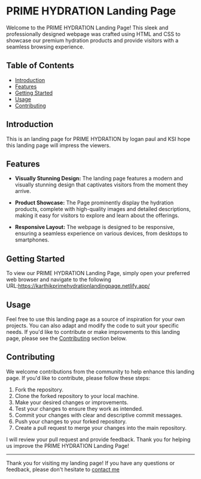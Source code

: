 # PRIME HYDRATION Landing Page

Welcome to the PRIME HYDRATION Landing Page! This sleek and professionally designed webpage was crafted using HTML and CSS to showcase our premium hydration products and provide visitors with a seamless browsing experience.

## Table of Contents
- [Introduction](#introduction)
- [Features](#features)
- [Getting Started](#getting-started)
- [Usage](#usage)
- [Contributing](#contributing)


## Introduction

This is an landing page for PRIME HYDRATION by logan paul and KSI hope this landing page will impress the viewers.

## Features

- **Visually Stunning Design:** The landing page features a modern and visually stunning design that captivates visitors from the moment they arrive.

- **Product Showcase:** The Page prominently display the hydration products, complete with high-quality images and detailed descriptions, making it easy for visitors to explore and learn about the offerings.

- **Responsive Layout:** The webpage is designed to be responsive, ensuring a seamless experience on various devices, from desktops to smartphones.



## Getting Started

To view our PRIME HYDRATION Landing Page, simply open your preferred web browser and navigate to the following URL:https://karthikprimehydrationlandingpage.netlify.app/

## Usage

Feel free to use this landing page as a source of inspiration for your own projects. You can also adapt and modify the code to suit your specific needs. If you'd like to contribute or make improvements to this landing page, please see the [Contributing](#contributing) section below.

## Contributing

We welcome contributions from the community to help enhance this landing page. If you'd like to contribute, please follow these steps:

1. Fork the repository.
2. Clone the forked repository to your local machine.
3. Make your desired changes or improvements.
4. Test your changes to ensure they work as intended.
5. Commit your changes with clear and descriptive commit messages.
6. Push your changes to your forked repository.
7. Create a pull request to merge your changes into the main repository.

I  will review your pull request and provide feedback. Thank you for helping us improve the PRIME HYDRATION Landing Page!


---

Thank you for visiting my landing page! If you have any questions or feedback, please don't hesitate to [contact me](iamkarthik1211@gmail.com)
